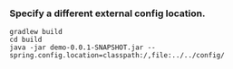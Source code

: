 ### Specify a different external config location.

```
gradlew build
cd build
java -jar demo-0.0.1-SNAPSHOT.jar --spring.config.location=classpath:/,file:../../config/
```